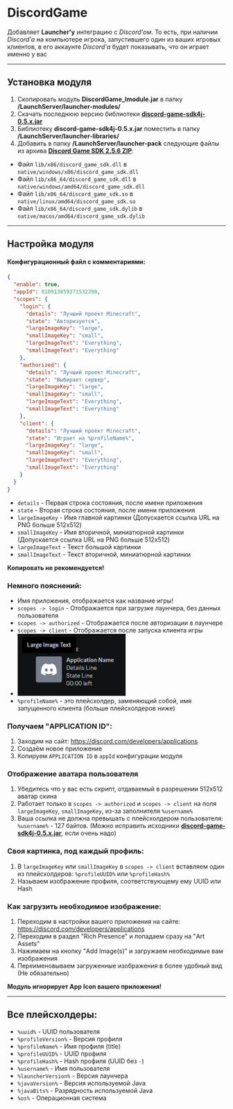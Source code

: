 # DiscordGame

Добавляет **Launcher'у** интеграцию с *Discord'ом*. То есть, при наличии *Discord'а* на компьютере игрока, запустившего
один из ваших игровых клиентов, в его аккаунте *Discord'а* будет показывать, что он играет именно у вас

---

## Установка модуля

1. Скопировать модуль **DiscordGame_lmodule.jar** в папку **/LaunchServer/launcher-modules/**
2. Скачать последнюю версию библиотеки **[discord-game-sdk4j-0.5.x.jar]**
3. Библиотеку **discord-game-sdk4j-0.5.x.jar** поместить в папку **/LaunchServer/launcher-libraries/**
4. Добавить в папку **/LaunchServer/launcher-pack** следующие файлы из архива **[Discord Game SDK 2.5.6 ZIP]**:
- Файл `lib/x86/discord_game_sdk.dll` в `native/windows/x86/discord_game_sdk.dll`
- Файл `lib/x86_64/discord_game_sdk.dll` в `native/windows/amd64/discord_game_sdk.dll`
- Файл `lib/x86_64/discord_game_sdk.so` в `native/linux/amd64/discord_game_sdk.so`
- Файл `lib/x86_64/discord_game_sdk.dylib` в `native/macos/amd64/discord_game_sdk.dylib`

---

## Настройка модуля

#### Конфигурационный файл с комментариями:
```json
{
  "enable": true,
  "appId": 810913859371532298,
  "scopes": {
    "login": {
      "details": "Лучший проект Minecraft",
      "state": "Авторизуется",
      "largeImageKey": "large",
      "smallImageKey": "small",
      "largeImageText": "Everything",
      "smallImageText": "Everything"
    },
    "authorized": {
      "details": "Лучший проект Minecraft",
      "state": "Выбирает сервер",
      "largeImageKey": "large",
      "smallImageKey": "small",
      "largeImageText": "Everything",
      "smallImageText": "Everything"
    },
    "client": {
      "details": "Лучший проект Minecraft",
      "state": "Играет на %profileName%",
      "largeImageKey": "large",
      "smallImageKey": "small",
      "largeImageText": "Everything",
      "smallImageText": "Everything"
    }
  }
}
```
- `details` - Первая строка состояния, после имени приложения
- `state` - Вторая строка состояния, после имени приложения
- `largeImageKey` - Имя главной картинки (Допускается ссылка URL на PNG больше 512x512)
- `smallImageKey` - Имя вторичной, миниатюрной картинки (Допускается ссылка URL на PNG больше 512x512)
- `largeImageText` - Текст большой картинки
- `smallImageText` - Текст вторичной, миниатюрной картинки

**Копировать не рекомендуется!**

### Немного пояснений:
- Имя приложения, отображается как название игры!
- `scopes -> login` - Отображается при загрузке лаунчера, без данных пользователя
- `scopes -> authorized` - Отображается после авторизации в лаунчере
- `scopes -> client` - Отображается после запуска клиента игры
- ![](example/user_popout.png)
- `%profileName%` - это плейсхолдер, заменяющий собой, имя запущенного клиента (больше плейсхолдеров ниже)

### Получаем "APPLICATION ID":
1. Заходим на сайт: https://discord.com/developers/applications
2. Создаём новое приложение
3. Копируем `APPLICATION ID` в `appId` конфигурации модуля

### Отображение аватара пользователя
1. Убедитесь что у вас есть скрипт, отдаваемый в разрешении 512x512 аватар скина
2. Работает только в `scopes -> authorized` и `scopes -> client` на поля `largeImageKey`, `smallImageKey`, из-за заполнителя `%username%`
3. Ваша ссылка не должна превышать с плейсхолдером пользователя: `%username%` - 127 байтов. (Можно исправить исходники **[discord-game-sdk4j-0.5.x.jar]**, если очень надо)

### Своя картинка, под каждый профиль:
1. В `largeImageKey` или `smallImageKey` в `scopes -> client` вставляем один из плейсхолдеров: `%profileUUID%` или `%profileHash%`
2. Называем изображение профиля, соответствующему ему UUID или Hash

### Как загрузить необходимое изображение:
1. Переходим в настройки вашего приложения на сайте: https://discord.com/developers/applications
2. Переходим в раздел "Rich Presence" и попадаем сразу на "Art Assets"
3. Нажимаем на кнопку "Add Image(s)" и загружаем необходимые вам изображения
4. Переименовываем загруженные изображения в более удобный вид (Не обязательно)

**Модуль игнорирует App Icon вашего приложения!**

---

## Все плейсхолдеры:

- `%uuid%` - UUID пользователя
- `%profileVersion%` - Версия профиля
- `%profileName%` - Имя профиля (title)
- `%profileUUID%` - UUID профиля
- `%profileHash%` - Hash профиля (UUID без `-`)
- `%username%` - Имя пользователя
- `%launcherVersion%` - Версия лаунчера
- `%javaVersion%` - Версия используемой Java
- `%javaBits%` - Разрядность используемой Java
- `%os%` - Операционная система

[discord-game-sdk4j-0.5.x.jar]: https://github.com/JnCrMx/discord-game-sdk4j/releases

[Discord Game SDK 2.5.6 ZIP]: https://dl-game-sdk.discordapp.net/2.5.6/discord_game_sdk.zip
